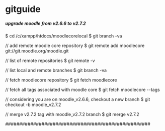 gitguide
========

##### upgrade moodle from v2.6.6 to v2.7.2 ######

$ cd /c/xampp/htdocs/moodlecorelocal
$ git branch -va 

// add remote moodle core repository
$ git remote add moodlecore git://git.moodle.org/moodle.git

// list of remote repositories
$ git remote -v

// list local and remote branches
$ git branch -va

// fetch moodlecore repository
$ git fetch moodlecore

// fetch all tags associated with moodle core
$ git fetch moodlecore --tags

// considering you are on moodle_v2.6.6, checkout a new branch 
$ git checkout -b moodle_v2.7.2

// merge v2.7.2 tag with moodle_v2.7.2 branch
$ git merge v2.7.2

#################################################### 

